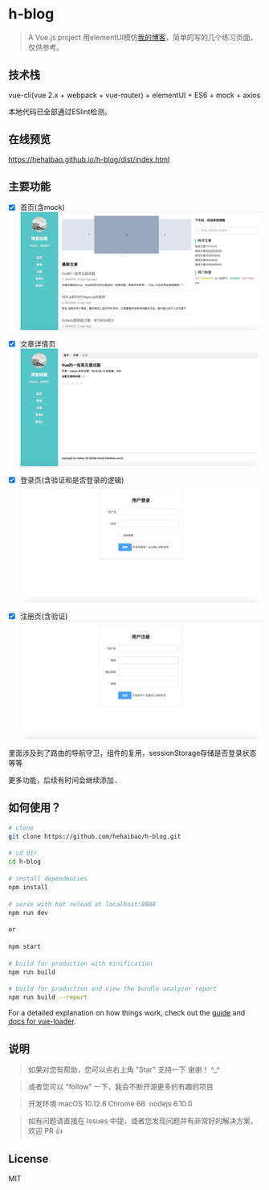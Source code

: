 # h-blog

> A Vue.js project 用elementUI模仿[我的博客](http://www.hehaibao.com/)，简单的写的几个练习页面，仅供参考。

## 技术栈

  vue-cli(vue 2.x + webpack + vue-router) + elementUI + ES6 + mock + axios
  
  本地代码已全部通过ESlint检测。
  
## 在线预览

  https://hehaibao.github.io/h-blog/dist/index.html

## 主要功能

  - [x]  首页(含mock)
  ![image](/screenshots/home.jpg)

  - [x]  文章详情页
  ![image](/screenshots/detail.jpg)

  - [x]  登录页(含验证和是否登录的逻辑)
  ![image](/screenshots/login.jpg)

  - [x]  注册页(含验证)
  ![image](/screenshots/register.jpg)
  
  里面涉及到了路由的导航守卫，组件的复用，sessionStorage存储是否登录状态 等等

  更多功能，后续有时间会继续添加..

## 如何使用？

``` bash
# clone
git clone https://github.com/hehaibao/h-blog.git

# cd dir
cd h-blog

# install dependencies
npm install

# serve with hot reload at localhost:8080
npm run dev 

or 

npm start

# build for production with minification
npm run build

# build for production and view the bundle analyzer report
npm run build --report
```

For a detailed explanation on how things work, check out the [guide](http://vuejs-templates.github.io/webpack/) and [docs for vue-loader](http://vuejs.github.io/vue-loader).


## 说明

>  如果对您有帮助，您可以点右上角 "Star" 支持一下 谢谢！ ^_^

>  或者您可以 "follow" 一下，我会不断开源更多的有趣的项目

>  开发环境 macOS 10.12.6  Chrome 68  nodejs 6.10.0

>  如有问题请直接在 Issues 中提，或者您发现问题并有非常好的解决方案，欢迎 PR 👍


## License

MIT
